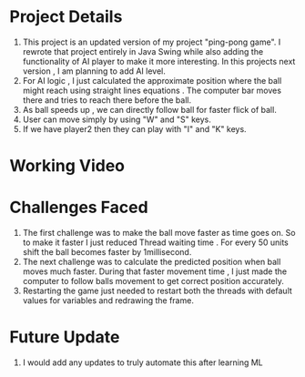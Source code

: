 # Project Details
 1. This project is an updated version of my project "ping-pong game". I rewrote that project entirely in Java Swing while also adding the functionality of AI player to make it more interesting. In this projects next version , I am planning to add AI level.
 2. For AI logic , I just calculated the approximate position where the ball might reach using straight lines equations . The computer bar moves there and tries to reach there before the ball. 
 3. As ball speeds up , we can directly follow ball for faster flick of ball.
 4. User can move simply by using "W" and "S" keys.
 5. If we have player2 then they can play with "I" and "K" keys.

# Working Video


# Challenges Faced
1. The first challenge was to make the ball move faster as time goes on. So to make it faster I just reduced Thread waiting time . For every 50 units shift the ball becomes faster by 1millisecond. 
2. The next challenge was to calculate the predicted position when ball moves much faster. During that faster movement time , I just made the computer to follow balls movement to get correct position accurately.
3. Restarting the game just needed to restart both the threads with default values for variables and redrawing the frame. 

# Future Update
1. I would add any updates to truly automate this after learning ML
